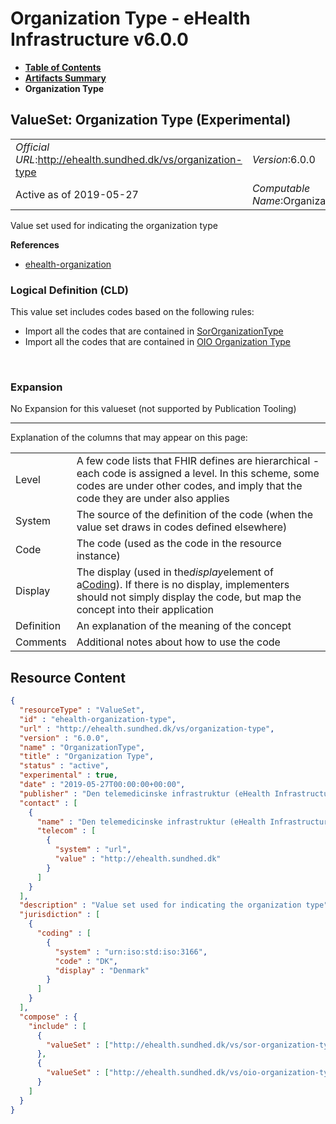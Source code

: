 # Organization Type - eHealth Infrastructure v6.0.0

* [**Table of Contents**](toc.md)
* [**Artifacts Summary**](artifacts.md)
* **Organization Type**

## ValueSet: Organization Type (Experimental) 

| | |
| :--- | :--- |
| *Official URL*:http://ehealth.sundhed.dk/vs/organization-type | *Version*:6.0.0 |
| Active as of 2019-05-27 | *Computable Name*:OrganizationType |

 
Value set used for indicating the organization type 

 **References** 

* [ehealth-organization](StructureDefinition-ehealth-organization.md)

### Logical Definition (CLD)

This value set includes codes based on the following rules:

* Import all the codes that are contained in [SorOrganizationType](ValueSet-ehealth-sor-organization-type.md)
* Import all the codes that are contained in [OIO Organization Type](ValueSet-ehealth-oio-organization-type.md)

 

### Expansion

No Expansion for this valueset (not supported by Publication Tooling)

-------

 Explanation of the columns that may appear on this page: 

| | |
| :--- | :--- |
| Level | A few code lists that FHIR defines are hierarchical - each code is assigned a level. In this scheme, some codes are under other codes, and imply that the code they are under also applies |
| System | The source of the definition of the code (when the value set draws in codes defined elsewhere) |
| Code | The code (used as the code in the resource instance) |
| Display | The display (used in the*display*element of a[Coding](http://hl7.org/fhir/R4/datatypes.html#Coding)). If there is no display, implementers should not simply display the code, but map the concept into their application |
| Definition | An explanation of the meaning of the concept |
| Comments | Additional notes about how to use the code |



## Resource Content

```json
{
  "resourceType" : "ValueSet",
  "id" : "ehealth-organization-type",
  "url" : "http://ehealth.sundhed.dk/vs/organization-type",
  "version" : "6.0.0",
  "name" : "OrganizationType",
  "title" : "Organization Type",
  "status" : "active",
  "experimental" : true,
  "date" : "2019-05-27T00:00:00+00:00",
  "publisher" : "Den telemedicinske infrastruktur (eHealth Infrastructure)",
  "contact" : [
    {
      "name" : "Den telemedicinske infrastruktur (eHealth Infrastructure)",
      "telecom" : [
        {
          "system" : "url",
          "value" : "http://ehealth.sundhed.dk"
        }
      ]
    }
  ],
  "description" : "Value set used for indicating the organization type",
  "jurisdiction" : [
    {
      "coding" : [
        {
          "system" : "urn:iso:std:iso:3166",
          "code" : "DK",
          "display" : "Denmark"
        }
      ]
    }
  ],
  "compose" : {
    "include" : [
      {
        "valueSet" : ["http://ehealth.sundhed.dk/vs/sor-organization-type"]
      },
      {
        "valueSet" : ["http://ehealth.sundhed.dk/vs/oio-organization-type"]
      }
    ]
  }
}

```
